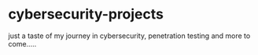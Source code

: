 # cybersecurity-projects
just a taste of my journey in cybersecurity, penetration testing and more to come.....
